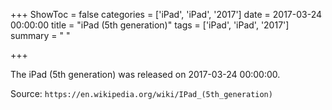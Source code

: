 +++
ShowToc = false
categories = ['iPad', 'iPad', '2017']
date = 2017-03-24 00:00:00
title = "iPad (5th generation)"
tags = ['iPad', 'iPad', '2017']
summary = " "

+++

The iPad (5th generation) was released on 2017-03-24 00:00:00.

Source: `https://en.wikipedia.org/wiki/IPad_(5th_generation)`


